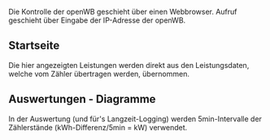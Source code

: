 Die Kontrolle der openWB geschieht über einen Webbrowser. Aufruf geschieht über Eingabe der IP-Adresse der openWB.

## Startseite

Die hier angezeigten Leistungen werden direkt aus den Leistungsdaten, welche vom Zähler übertragen werden, übernommen.

## Auswertungen - Diagramme

In der Auswertung (und für's Langzeit-Logging) werden 5min-Intervalle der Zählerstände (kWh-Differenz/5min = kW) verwendet.
